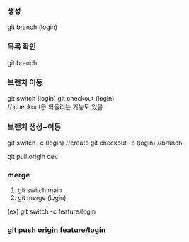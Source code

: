 ### 생성
git branch (login)

### 목록 확인
git branch 

### 브랜치 이동
git switch (login)
git checkout (login)  
// checkout은 되돌리는 기능도 있음


### 브랜치 생성+이동
git switch -c (login)     //create
git checkout -b (login)     //branch

git pull origin dev

### merge
1. git switch main
2. git merge (login)


(ex) 
git switch -c feature/login
### git push origin feature/login
